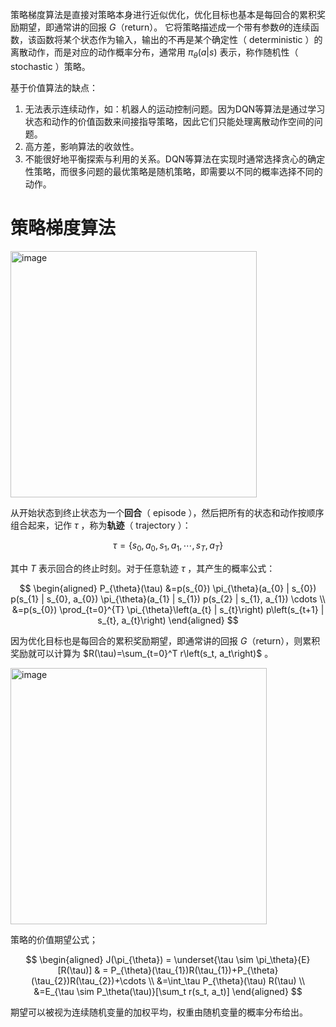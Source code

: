 策略梯度算法是直接对策略本身进行近似优化，优化目标也基本是每回合的累积奖励期望，即通常讲的回报 $G$（return）。 它将策略描述成一个带有参数$\theta$的连续函数，该函数将某个状态作为输入，输出的不再是某个确定性（ $\text{deterministic}$ ）的离散动作，而是对应的动作概率分布，通常用 $\pi_{\theta}(a|s)$ 表示，称作随机性（ $\text{stochastic}$ ）策略。

基于价值算法的缺点：
1. 无法表示连续动作，如：机器人的运动控制问题。因为DQN等算法是通过学习状态和动作的价值函数来间接指导策略，因此它们只能处理离散动作空间的问题。
2. 高方差，影响算法的收敛性。
3. 不能很好地平衡探索与利用的关系。DQN等算法在实现时通常选择贪心的确定性策略，而很多问题的最优策略是随机策略，即需要以不同的概率选择不同的动作。

# 策略梯度算法

<img width="394" alt="image" src="https://github.com/superkong001/learning_in_datawhale/assets/37318654/db90d957-b21f-44b7-a00d-710c41e13a85">

从开始状态到终止状态为一个**回合**（ $\text{episode}$ ），然后把所有的状态和动作按顺序组合起来，记作 $\tau$ ，称为**轨迹**（ $\text{trajectory}$ ）：

$$
\tau= \left\{ s_0, a_0, s_1, a_1, \cdots, s_T, a_T\right\}
$$

其中 $T$ 表示回合的终止时刻。对于任意轨迹 $\tau$ ，其产生的概率公式：

$$
\begin{aligned}
P_{\theta}(\tau)
&=p(s_{0}) \pi_{\theta}(a_{0} | s_{0}) p(s_{1} | s_{0}, a_{0}) \pi_{\theta}(a_{1} | s_{1}) p(s_{2} | s_{1}, a_{1}) \cdots \\
&=p(s_{0}) \prod_{t=0}^{T} \pi_{\theta}\left(a_{t} | s_{t}\right) p\left(s_{t+1} | s_{t}, a_{t}\right)
\end{aligned}
$$

因为优化目标也是每回合的累积奖励期望，即通常讲的回报 $G$（return），则累积奖励就可以计算为 $R(\tau)=\sum_{t=0}^T r\left(s_t, a_t\right)$ 。

<img width="410" alt="image" src="https://github.com/superkong001/learning_in_datawhale/assets/37318654/528280cb-e8d8-4805-b143-b6c41aee999d">

策略的价值期望公式；

$$
\begin{aligned}
J(\pi_{\theta}) = \underset{\tau \sim \pi_\theta}{E}[R(\tau)] 
& = P_{\theta}(\tau_{1})R(\tau_{1})+P_{\theta}(\tau_{2})R(\tau_{2})+\cdots \\
&=\int_\tau P_{\theta}(\tau) R(\tau) \\ 
&=E_{\tau \sim P_\theta(\tau)}[\sum_t r(s_t, a_t)] 
\end{aligned}
$$

期望可以被视为连续随机变量的加权平均，权重由随机变量的概率分布给出。




